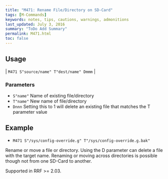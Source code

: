 ```yaml
---
title: "M471: Rename File/Directory on SD-Card" 
tags: [M-Commands]
keywords: notes, tips, cautions, warnings, admonitions
last_updated: July 3, 2016
summary: "ToDo Add Summary"
permalink: M471.html
toc: false
---
```



## Usage ##

| `M471 S"source/name" T"dest/name" Dmmm` |

### Parameters ###

+ `S"name"` Name of existing file/directory
+ `T"name"` New name of file/directory
+ `Dnnn` Setting this to 1 will delete an existing file that matches the T parameter value


## Example ##

+ `M471 S"/sys/config-override.g" T"/sys/config-override.g.bak"`

Rename or move a file or directory. Using the D parameter can delete a file with the target name. Renaming or moving across directories is possible though not from one SD-Card to another.

Supported in RRF >= 2.03.
